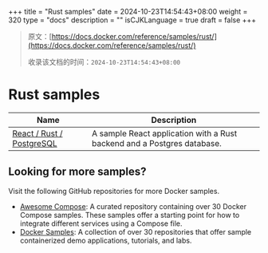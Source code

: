 +++
title = "Rust samples"
date = 2024-10-23T14:54:43+08:00
weight = 320
type = "docs"
description = ""
isCJKLanguage = true
draft = false
+++

> 原文：[https://docs.docker.com/reference/samples/rust/](https://docs.docker.com/reference/samples/rust/)
>
> 收录该文档的时间：`2024-10-23T14:54:43+08:00`

# Rust samples

| Name                                                         | Description                                                  |
| ------------------------------------------------------------ | ------------------------------------------------------------ |
| [React / Rust / PostgreSQL](https://github.com/docker/awesome-compose/tree/master/react-rust-postgres) | A sample React application with a Rust backend and a Postgres database. |

## Looking for more samples?

Visit the following GitHub repositories for more Docker samples.

- [Awesome Compose](https://github.com/docker/awesome-compose): A curated repository containing over 30 Docker Compose samples. These samples offer a starting point for how to integrate different services using a Compose file.
- [Docker Samples](https://github.com/dockersamples?q=&type=all&language=&sort=stargazers): A collection of over 30 repositories that offer sample containerized demo applications, tutorials, and labs.

